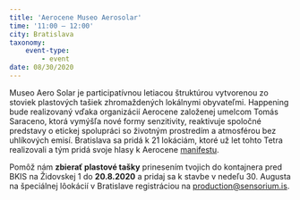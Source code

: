 ```yaml
---
title: 'Aerocene Museo Aerosolar'
time: '11:00 – 12:00'
city: Bratislava
taxonomy:
    event-type:
        - event
date: 08/30/2020
---
```


Museo Aero Solar je participatívnou letiacou štruktúrou vytvorenou zo stoviek plastových tašiek zhromaždených lokálnymi obyvateľmi. Happening bude realizovaný vďaka organizácií Aerocene  založenej umelcom Tomás Saraceno, ktorá vymýšľa nové formy senzitivity, reaktivuje spoločné predstavy o etickej spolupráci so životným prostredím a atmosférou bez uhlíkových emisí. Bratislava sa pridá k 21 lokáciám, ktoré už let tohto Tetra realizovali a tým pridá svoje hlasy k Aerocene [manifestu](https://aerocene.org/about_2020/).


Pomôž nám **zbierať plastové tašky** prinesením tvojich do kontajnera pred BKIS na Židovskej 1 do **20.8.2020** a pridaj sa k stavbe v nedeľu 30. Augusta na špeciálnej lôokácií v Bratislave registráciou na production@sensorium.is.
